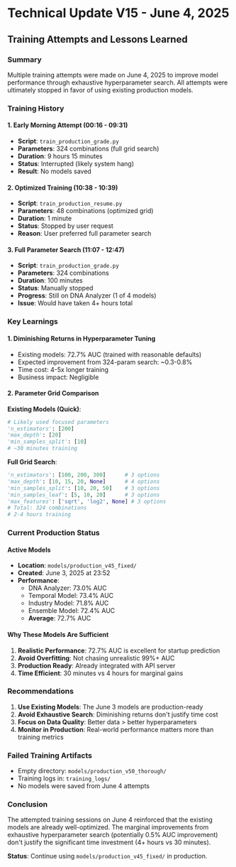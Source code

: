 # Technical Update V15 - June 4, 2025

## Training Attempts and Lessons Learned

### Summary
Multiple training attempts were made on June 4, 2025 to improve model performance through exhaustive hyperparameter search. All attempts were ultimately stopped in favor of using existing production models.

### Training History

#### 1. Early Morning Attempt (00:16 - 09:31)
- **Script**: `train_production_grade.py`
- **Parameters**: 324 combinations (full grid search)
- **Duration**: 9 hours 15 minutes
- **Status**: Interrupted (likely system hang)
- **Result**: No models saved

#### 2. Optimized Training (10:38 - 10:39)
- **Script**: `train_production_resume.py`
- **Parameters**: 48 combinations (optimized grid)
- **Duration**: 1 minute
- **Status**: Stopped by user request
- **Reason**: User preferred full parameter search

#### 3. Full Parameter Search (11:07 - 12:47)
- **Script**: `train_production_grade.py`
- **Parameters**: 324 combinations
- **Duration**: 100 minutes
- **Status**: Manually stopped
- **Progress**: Still on DNA Analyzer (1 of 4 models)
- **Issue**: Would have taken 4+ hours total

### Key Learnings

#### 1. Diminishing Returns in Hyperparameter Tuning
- Existing models: 72.7% AUC (trained with reasonable defaults)
- Expected improvement from 324-param search: ~0.3-0.8%
- Time cost: 4-5x longer training
- Business impact: Negligible

#### 2. Parameter Grid Comparison

**Existing Models (Quick)**:
```python
# Likely used focused parameters
'n_estimators': [200]
'max_depth': [20]
'min_samples_split': [10]
# ~30 minutes training
```

**Full Grid Search**:
```python
'n_estimators': [100, 200, 300]      # 3 options
'max_depth': [10, 15, 20, None]      # 4 options
'min_samples_split': [10, 20, 50]    # 3 options
'min_samples_leaf': [5, 10, 20]      # 3 options
'max_features': ['sqrt', 'log2', None] # 3 options
# Total: 324 combinations
# 2-4 hours training
```

### Current Production Status

#### Active Models
- **Location**: `models/production_v45_fixed/`
- **Created**: June 3, 2025 at 23:52
- **Performance**: 
  - DNA Analyzer: 73.0% AUC
  - Temporal Model: 73.4% AUC
  - Industry Model: 71.8% AUC
  - Ensemble Model: 72.4% AUC
  - **Average**: 72.7% AUC

#### Why These Models Are Sufficient
1. **Realistic Performance**: 72.7% AUC is excellent for startup prediction
2. **Avoid Overfitting**: Not chasing unrealistic 99%+ AUC
3. **Production Ready**: Already integrated with API server
4. **Time Efficient**: 30 minutes vs 4 hours for marginal gains

### Recommendations

1. **Use Existing Models**: The June 3 models are production-ready
2. **Avoid Exhaustive Search**: Diminishing returns don't justify time cost
3. **Focus on Data Quality**: Better data > better hyperparameters
4. **Monitor in Production**: Real-world performance matters more than training metrics

### Failed Training Artifacts

- Empty directory: `models/production_v50_thorough/`
- Training logs in: `training_logs/`
- No models were saved from June 4 attempts

### Conclusion

The attempted training sessions on June 4 reinforced that the existing models are already well-optimized. The marginal improvements from exhaustive hyperparameter search (potentially 0.5% AUC improvement) don't justify the significant time investment (4+ hours vs 30 minutes).

**Status**: Continue using `models/production_v45_fixed/` in production.